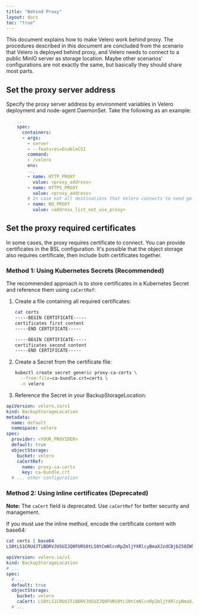 ```yaml
---
title: "Behind Proxy"
layout: docs
toc: "true"
---
```


This document explains how to make Velero work behind proxy.
The procedures described in this document are concluded from the scenario that Velero is deployed behind proxy, and Velero needs to connect to a public MinIO server as storage location. Maybe other scenarios' configurations are not exactly the same, but basically they should share most parts.

## Set the proxy server address
Specify the proxy server address by environment variables in Velero deployment and node-agent DaemonSet.
Take the following as an example:
``` yaml
    ...
    spec:
      containers:
      - args:
        - server
        - --features=EnableCSI
        command:
        - /velero
        env:
        ...
        - name: HTTP_PROXY
          value: <proxy_address>
        - name: HTTPS_PROXY
          value: <proxy_address>
        # In case not all destinations that Velero connects to need go through proxy, users can specify the NO_PROXY to bypass proxy. 
        - name: NO_PROXY
          value: <address_list_not_use_proxy>
```

## Set the proxy required certificates
In some cases, the proxy requires certificate to connect. You can provide certificates in the BSL configuration.
It's possible that the object storage also requires certificate, then include both certificates together.

### Method 1: Using Kubernetes Secrets (Recommended)

The recommended approach is to store certificates in a Kubernetes Secret and reference them using `caCertRef`:

1. Create a file containing all required certificates:

   ``` bash
   cat certs
   -----BEGIN CERTIFICATE-----
   certificates first content
   -----END CERTIFICATE-----

   -----BEGIN CERTIFICATE-----
   certificates second content
   -----END CERTIFICATE-----
   ```

2. Create a Secret from the certificate file:

   ``` bash
   kubectl create secret generic proxy-ca-certs \
     --from-file=ca-bundle.crt=certs \
     -n velero
   ```

3. Reference the Secret in your BackupStorageLocation:

``` yaml
apiVersion: velero.io/v1
kind: BackupStorageLocation
metadata:
  name: default
  namespace: velero
spec:
  provider: <YOUR_PROVIDER>
  default: true
  objectStorage:
    bucket: velero
    caCertRef:
      name: proxy-ca-certs
      key: ca-bundle.crt
  # ... other configuration
```

### Method 2: Using inline certificates (Deprecated)

**Note:** The `caCert` field is deprecated. Use `caCertRef` for better security and management.

If you must use the inline method, encode the certificate content with base64:

``` bash
cat certs | base64
LS0tLS1CRUdJTiBDRVJUSUZJQ0FURS0tLS0tCmNlcnRpZmljYXRlcyBmaXJzdCBjb250ZW50Ci0tLS0tRU5EIENFUlRJRklDQVRFLS0tLS0KCi0tLS0tQkVHSU4gQ0VSVElGSUNBVEUtLS0tLQpjZXJ0aWZpY2F0ZXMgc2Vjb25kIGNvbnRlbnQKLS0tLS1FTkQgQ0VSVElGSUNBVEUtLS0tLQo=
```

``` yaml
apiVersion: velero.io/v1
kind: BackupStorageLocation
# ...
spec:
  # ...
  default: true
  objectStorage:
    bucket: velero
    caCert: LS0tLS1CRUdJTiBDRVJUSUZJQ0FURS0tLS0tCmNlcnRpZmljYXRlcyBmaXJzdCBjb250ZW50Ci0tLS0tRU5EIENFUlRJRklDQVRFLS0tLS0KCi0tLS0tQkVHSU4gQ0VSVElGSUNBVEUtLS0tLQpjZXJ0aWZpY2F0ZXMgc2Vjb25kIGNvbnRlbnQKLS0tLS1FTkQgQ0VSVElGSUNBVEUtLS0tLQo=
  # ...
```
